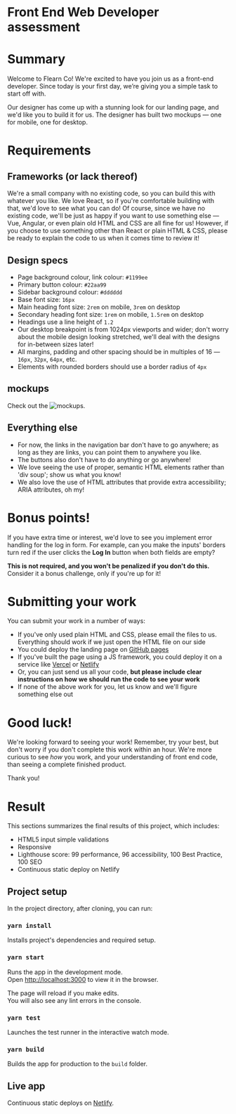 # Front End Web Developer assessment

# Summary

Welcome to Flearn Co! We're excited to have you join us as a front-end developer.
Since today is your first day, we’re giving you a simple task to start off with.  

Our designer has come up with a stunning look for our landing page, and we'd like you
to build it for us. The designer has built two mockups — one for mobile, one for desktop.

# Requirements

## Frameworks (or lack thereof)
We're a small company with no existing code, so you can build this with whatever you like.
We love React, so if you're comfortable building with that, we'd love to see what you can do!
Of course, since we have no existing code, we'll be just as happy if you want to use something
else — Vue, Angular, or even plain old HTML and CSS are all fine for us! However, if you choose
to use something other than React or plain HTML & CSS, please be ready to explain the code
to us when it comes time to review it!

## Design specs
- Page background colour, link colour: `#1199ee`
- Primary button colour: `#22aa99`
- Sidebar background colour: `#dddddd`
- Base font size: `16px`
- Main heading font size: `2rem` on mobile, `3rem` on desktop
- Secondary heading font size: `1rem` on mobile, `1.5rem` on desktop
- Headings use a line height of `1.2`
- Our desktop breakpoint is from 1024px viewports and wider;
  don't worry about the mobile design looking stretched, we'll deal with the designs
  for in-between sizes later!
- All margins, padding and other spacing should be in multiples of 16 — `16px`, `32px`, `64px`, etc.
- Elements with rounded borders should use a border radius of `4px`

## mockups

Check out the ![mockups](https://user-images.githubusercontent.com/1713932/92289058-c2fc1800-eed4-11ea-9f08-1a3c91d96c9c.png).

## Everything else
- For now, the links in the navigation bar don't have to go anywhere; as long as they are links,
  you can point them to anywhere you like.
- The buttons also don't have to do anything or go anywhere!
- We love seeing the use of proper, semantic HTML elements rather than 'div soup'; show us
  what you know!
- We also love the use of HTML attributes that provide extra accessibility; ARIA attributes, oh my!

# Bonus points!
If you have extra time or interest, we'd love to see you implement error handling
for the log in form. For example, can you make the inputs' borders turn red if the user
clicks the **Log In** button when both fields are empty?

**This is not required, and you won't be penalized if you don't do this.** Consider it
a bonus challenge, only if you're up for it!

# Submitting your work
You can submit your work in a number of ways:

- If you've only used plain HTML and CSS, please email the files to us. Everything should work
  if we just open the HTML file on our side
- You could deploy the landing page on [GitHub pages](https://pages.github.com/)
- If you've built the page using a JS framework, you could deploy it on a service
  like [Vercel](https://pages.github.com/) or [Netlify](https://www.netlify.com/)
- Or, you can just send us all your code, **but please include clear instructions on how we should run the code to see your work**
- If none of the above work for you, let us know and we'll figure something else out

# Good luck!

We're looking forward to seeing your work! Remember, try your best, but don't worry if you don't complete
this work within an hour. We're more curious to see _how_ you work, and your understanding of front end code,
than seeing a complete finished product.

Thank you!

# Result

This sections summarizes the final results of this project, which includes:
- HTML5 input simple validations
- Responsive
- Lighthouse score: 99 performance, 96 accessibility, 100 Best Practice, 100 SEO
- Continuous static deploy on Netlify

## Project setup

In the project directory, after cloning, you can run:

### `yarn install`

Installs project's dependencies and required setup.

### `yarn start`

Runs the app in the development mode.\
Open [http://localhost:3000](http://localhost:3000) to view it in the browser.

The page will reload if you make edits.\
You will also see any lint errors in the console.

### `yarn test`

Launches the test runner in the interactive watch mode.

### `yarn build`

Builds the app for production to the `build` folder.

## Live app

Continuous static deploys on [Netlify](https://flearnco.netlify.app/).